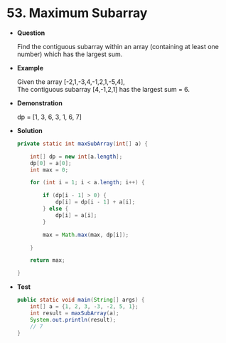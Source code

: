 # 53. Maximum Subarray

* **Question**

    Find the contiguous subarray within an array (containing at least one number) which has the largest sum.
    
* **Example**
    
    Given the array [-2,1,-3,4,-1,2,1,-5,4],<br>
    The contiguous subarray [4,-1,2,1] has the largest sum = 6.
    
* **Demonstration**

    dp = [1, 3, 6, 3, 1, 6, 7]
    
* **Solution**

    ```java
    private static int maxSubArray(int[] a) {

        int[] dp = new int[a.length];
        dp[0] = a[0];
        int max = 0;

        for (int i = 1; i < a.length; i++) {

            if (dp[i - 1] > 0) {
                dp[i] = dp[i - 1] + a[i];
            } else {
                dp[i] = a[i];
            }

            max = Math.max(max, dp[i]);

        }

        return max;

    }
    ```

* **Test**

    ```java
    public static void main(String[] args) {
        int[] a = {1, 2, 3, -3, -2, 5, 1};
        int result = maxSubArray(a);
        System.out.println(result);
        // 7
    }
    ```